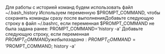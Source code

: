 Для работы с историей команд будем использовать файл ~/.bash_history
Используем  переменную $PROMPT_COMMAND, чтобы сохранять команды сразу после выполненияДобавьте следующую строку в файл ~/.bashrc, если переменная $PROMPT_COMMAND не была задана ранее:
PROMPT_COMMAND='history -a'
Добавьте следующую строку, если переменная $PROMPT_COMMAND уже была задана:
PROMPT_COMMAND='$PROMPT_COMMAND; history -a'